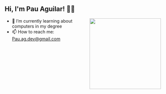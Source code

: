 <h2> Hi, I'm Pau Aguilar! 👨‍💻 </h2>
<img align='right' src="https://media.giphy.com/media/v1.Y2lkPTc5MGI3NjExczN1eTJ6Mzk2MWdhdmozeGtlNHZjcnVtN2FnZ3Z4d3R3cTdibG05ZiZlcD12MV9pbnRlcm5hbF9naWZfYnlfaWQmY3Q9cw/55DUoWF4HeKhG/giphy.gif" width="230">

- 🌱 I’m currently learning about computers in my degree
- 📫 How to reach me: Pau.ag.dev@gmail.com


<!--
**Pauag99/Pauag99** is a ✨ _special_ ✨ repository because its `README.md` (this file) appears on your GitHub profile.

Here are some ideas to get you started:

- 🔭 I’m currently working on ...
- 🌱 I’m currently learning ...
- 👯 I’m looking to collaborate on ...
- 🤔 I’m looking for help with ...
- 💬 Ask me about ...
- 📫 How to reach me: ...
- 😄 Pronouns: ...
- ⚡ Fun fact: ...
-->
